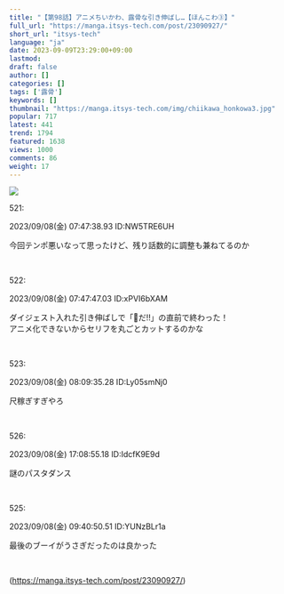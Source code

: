 ```yaml
---
title: "【第98話】アニメちいかわ、露骨な引き伸ばし…【ほんこわ③】"
full_url: "https://manga.itsys-tech.com/post/23090927/"
short_url: "itsys-tech"
language: "ja"
date: 2023-09-09T23:29:00+09:00
lastmod: 
draft: false
author: []
categories: []
tags: ['露骨']
keywords: []
thumbnail: "https://manga.itsys-tech.com/img/chiikawa_honkowa3.jpg"
popular: 717
latest: 441
trend: 1794
featured: 1638
views: 1000
comments: 86
weight: 17
---
```


![](https://manga.itsys-tech.com/img/chiikawa_honkowa3.jpg)

<div><p class='t_h'>521: <p>2023/09/08(金) 07:47:38.93 ID:NW5TRE6UH</p></p><p class='t_b'>今回テンポ悪いなって思ったけど、残り話数的に調整も兼ねてるのか</p><br><p class='t_h'>522: <p>2023/09/08(金) 07:47:47.03 ID:xPVI6bXAM</p></p><p class='t_b'>ダイジェスト入れた引き伸ばしで「🐰だ!!」の直前で終わった！<br>アニメ化できないからセリフを丸ごとカットするのかな</p><br><p class='t_h'>523: <p>2023/09/08(金) 08:09:35.28 ID:Ly05smNj0</p></p><p class='t_b'>尺稼ぎすぎやろ</p><br><p class='t_h'>526: <p>2023/09/08(金) 17:08:55.18 ID:IdcfK9E9d</p></p><p class='t_b'>謎のパスタダンス</p><br><p class='t_h'>525: <p>2023/09/08(金) 09:40:50.51 ID:YUNzBLr1a</p></p><p class='t_b'>最後のブーイがうさぎだったのは良かった</p><br></div>

(https://manga.itsys-tech.com/post/23090927/)
